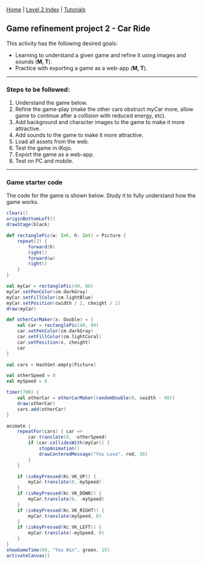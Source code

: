<div class="nav">
  <a href="../../index.html">Home</a> | <a href="index.html">Level 2 Index</a> | <a href="../../tutorials-index.html">Tutorials</a>
</div>

## Game refinement project 2 - Car Ride

This activity has the following desired goals:
* Learning to understand a given game and refine it using images and sounds (**M, T**).
* Practice with exporting a game as a web-app (**M, T**).

---

### Steps to be followed:
1. Understand the game below.
1. Refine the game-play (make the other cars obstruct myCar more, allow game to continue after a collision with reduced energy, etc).
1. Add background and character images to the game to make it more attractive.
1. Add sounds to the game to make it more attractive.
1. Load all assets from the web.
1. Test the game in iKojo.
1. Export the game as a web-app.
1. Test on PC and mobile.

---

### Game starter code

The code for the game is shown below. Study it to fully understand how the game works.

```scala
cleari()
originBottomLeft()
drawStage(black)

def rectanglePic(w: Int, h: Int) = Picture {
    repeat(2) {
        forward(h)
        right()
        forward(w)
        right()
    }
}

val myCar = rectanglePic(40, 80)
myCar.setPenColor(cm.darkGray)
myCar.setFillColor(cm.lightBlue)
myCar.setPosition(cwidth / 2, cheight / 2)
draw(myCar)

def otherCarMaker(x: Double) = {
    val car = rectanglePic(40, 80)
    car.setPenColor(cm.darkGray)
    car.setFillColor(cm.lightCoral)
    car.setPosition(x, cheight)
    car
}

val cars = HashSet.empty[Picture]

val otherSpeed = 8
val mySpeed = 6

timer(700) {
    val otherCar = otherCarMaker(randomDouble(0, cwidth - 40))
    draw(otherCar)
    cars.add(otherCar)
}

animate {
    repeatFor(cars) { car =>
        car.translate(0, -otherSpeed)
        if (car.collidesWith(myCar)) {
            stopAnimation()
            drawCenteredMessage("You Lose", red, 30)
        }
    }

    if (isKeyPressed(Kc.VK_UP)) {
        myCar.translate(0, mySpeed)
    }
    if (isKeyPressed(Kc.VK_DOWN)) {
        myCar.translate(0, -mySpeed)
    }
    if (isKeyPressed(Kc.VK_RIGHT)) {
        myCar.translate(mySpeed, 0)
    }
    if (isKeyPressed(Kc.VK_LEFT)) {
        myCar.translate(-mySpeed, 0)
    }
}
showGameTime(60, "You Win", green, 15)
activateCanvas()
```

